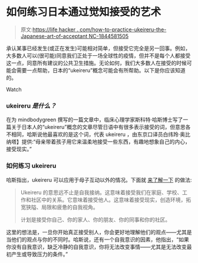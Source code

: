 # 如何练习日本通过觉知接受的艺术

> 原文:[https://life hacker . com/how-to-practice-ukeireru-the-Japanese-art-of-acceptant NC-1844581505](https://lifehacker.com/how-to-practice-ukeireru-the-japanese-art-of-acceptanc-1844581505)

承认某事已经发生(或正在发生)可能相对简单，但接受它完全是另一回事。例如，大多数人可以(很可能)同意我们正处于一场全球性的疫情，但并不是每个人都接受这一点，同意所有建议的公共卫生措施。无论如何，我们大多数人在接受的时候可能会需要一点帮助，日本的“ukeireru”概念可能会有所帮助。以下是你应该知道的。

Watch

### ukeireru *是什么？*

在为 mindbodygreen 撰写的一篇文章中，临床心理学家斯科特·哈斯博士写了一篇关于日本人的“ukeireru”概念的文章尽管日语中有很多表示接受的词，但意思各不相同，哈斯说他最喜欢的是这个词，代表 ukeireru ，由东京口译员白纬玲·奥比纳塔】提供:“母亲带着孩子用它来温柔地接受一些东西，有趣地想象自己的内心，接受现实。”

### 如何练习 ukeireru

哈斯指出，ukeireru 可以应用于母子互动以外的情况。下面就 [来了解一下](https://www.mindbodygreen.com/articles/ukeireru-practice-japanese-art-of-acceptance) 的做法:

> Ukeireru 的意思远不止是自我接纳。这意味着接受我们在家庭、学校、工作和社区中的关系。它意味着接受他人。这意味着接受现实，创造环境，拓宽狭隘、局限和疲惫的自我视角。
> 
> 计划是接受你自己、你的家人、你的朋友、你的同事和你的社区。

这里的想法是，一旦你开始真正接受别人，你会更好地理解他们的观点——尤其是当他们的观点与你的不同时。哈斯说，还有一个自我意识的因素，他指出，“如果你没有自我意识，缺乏冷静的自我意识，你将无法改变事情——尤其是无法改变最初产生或导致压力的条件。”